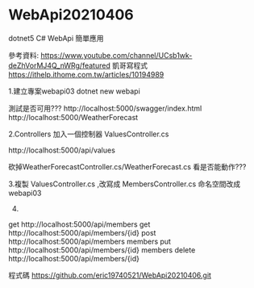 # WebApi20210406

dotnet5 C# WebApi 簡單應用


參考資料:
https://www.youtube.com/channel/UCsb1wk-deZhVorMJ4Q_nWRg/featured 凱哥寫程式
https://ithelp.ithome.com.tw/articles/10194989



1.建立專案webapi03
dotnet new webapi

測試是否可用???
http://localhost:5000/swagger/index.html
http://localhost:5000/WeatherForecast

2.Controllers 加入一個控制器
ValuesController.cs

http://localhost:5000/api/values

砍掉WeatherForecastController.cs/WeatherForecast.cs
看是否能動作???

3.複製 ValuesController.cs ,改寫成 MembersController.cs
命名空間改成webapi03


4.

get  http://localhost:5000/api/members
get  http://localhost:5000/api/members/{id}
post http://localhost:5000/api/members         members
put  http://localhost:5000/api/members/{id}         members
delete http://localhost:5000/api/members/{id}


程式碼
https://github.com/eric19740521/WebApi20210406.git





